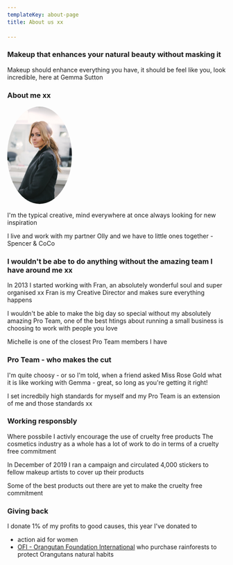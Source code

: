 ```yaml
---
templateKey: about-page
title: About us xx

---
```


### Makeup that enhances your natural beauty without masking it

Makeup should enhance everything you have, it should be feel like you, look incredible, here at Gemma Sutton 

### About me xx

<style>img {  border-radius: 50%;max-width: 150px ;Max-height: 224px;}</style>
![](/static/img/Gemma-Sutton-Profile.jpg)

I'm the typical creative, mind everywhere at once always looking for new inspiration



I live and work with my partner Olly and we have to little ones together - Spencer & CoCo

### I wouldn't be abe to do anything without the amazing team I have around me xx

In 2013 I started working with Fran, an absolutely wonderful soul and super organised xx Fran is my Creative Director and makes sure everything happens

I wouldn't be able to make the big day so special without my absolutely amazing Pro Team, one of the best htings about running a small business is choosing to work with people you love

Michelle is one of the closest Pro Team members I have

### Pro Team - who makes the cut

I'm quite choosy - or so I'm told, when a friend asked Miss Rose Gold what it is like working with Gemma - great, so long as you're getting it right! 

I set incredbily high standards for myself and my Pro Team is an extension of me and those standards xx

### Working responsbly

Where possbile I activly encourage the use of cruelty free products
The cosmetics industry as a whole has a lot of work to do in terms of a cruelty free commitment

In December of 2019 I ran a campaign and circulated 4,000 stickers to fellow makeup artists to cover up their products 

Some of the best products out there are yet to make the cruelty free commitment 

### Giving back

I donate 1% of my profits to good causes, this year I've donated to

* action aid for women 
* [OFI - Orangutan Foundation International](https://orangutan.org/our-projects/forest-stewardship/purchase-and-protection/) who purchase rainforests to protect Orangutans natural habits
